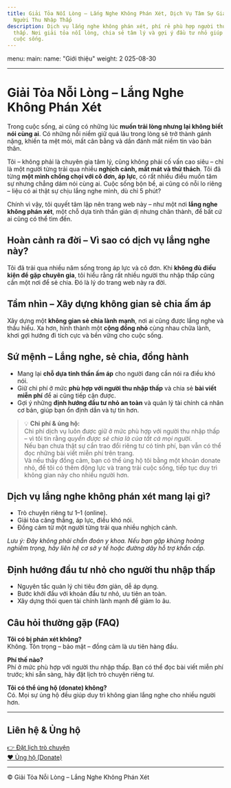 ```yaml
---
title: Giải Tỏa Nỗi Lòng – Lắng Nghe Không Phán Xét, Dịch Vụ Tâm Sự Giá Rẻ Cho
  Người Thu Nhập Thấp
description: Dịch vụ lắng nghe không phán xét, phí rẻ phù hợp người thu nhập
  thấp. Nơi giải tỏa nỗi lòng, chia sẻ tâm lý và gợi ý đầu tư nhỏ giúp cân bằng
  cuộc sống.
---
```


menu:
  main:
    name: "Giới thiệu"
    weight: 2
025-08-30

---

# Giải Tỏa Nỗi Lòng – Lắng Nghe Không Phán Xét  

Trong cuộc sống, ai cũng có những lúc **muốn trải lòng nhưng lại không biết nói cùng ai**. Có những nỗi niềm giữ quá lâu trong lòng sẽ trở thành gánh nặng, khiến ta mệt mỏi, mất cân bằng và dần đánh mất niềm tin vào bản thân.  

Tôi – không phải là chuyên gia tâm lý, cũng không phải cố vấn cao siêu – chỉ là một người từng trải qua nhiều **nghịch cảnh, mất mát và thử thách**. Tôi đã từng **một mình chống chọi với cô đơn, áp lực**, có rất nhiều điều muốn tâm sự nhưng chẳng dám nói cùng ai. Cuộc sống bộn bề, ai cũng có nỗi lo riêng – liệu có ai thật sự chịu lắng nghe mình, dù chỉ 5 phút?  

Chính vì vậy, tôi quyết tâm lập nên trang web này – như một nơi **lắng nghe không phán xét**, một chỗ dựa tinh thần giản dị nhưng chân thành, để bất cứ ai cũng có thể tìm đến.  

## Hoàn cảnh ra đời – Vì sao có dịch vụ lắng nghe này?  
Tôi đã trải qua nhiều năm sống trong áp lực và cô đơn. Khi **không đủ điều kiện để gặp chuyên gia**, tôi hiểu rằng rất nhiều người thu nhập thấp cũng cần một nơi để sẻ chia. Đó là lý do trang web này ra đời.  

## Tầm nhìn – Xây dựng không gian sẻ chia ấm áp  
Xây dựng một **không gian sẻ chia lành mạnh**, nơi ai cũng được lắng nghe và thấu hiểu. Xa hơn, hình thành một **cộng đồng nhỏ** cùng nhau chữa lành, khơi gợi hướng đi tích cực và bền vững cho cuộc sống.  

## Sứ mệnh – Lắng nghe, sẻ chia, đồng hành  
- Mang lại **chỗ dựa tinh thần ấm áp** cho người đang cần nói ra điều khó nói.  
- Giữ chi phí ở mức **phù hợp với người thu nhập thấp** và chia sẻ **bài viết miễn phí** để ai cũng tiếp cận được.  
- Gợi ý những **định hướng đầu tư nhỏ an toàn** và quản lý tài chính cá nhân cơ bản, giúp bạn ổn định dần và tự tin hơn.  

> 💡 **Chi phí & ủng hộ:**  
> Chi phí dịch vụ luôn được giữ ở mức phù hợp với người thu nhập thấp – vì tôi tin rằng *quyền được sẻ chia là của tất cả mọi người*.  
> Nếu bạn chưa thật sự cần trao đổi riêng tư có tính phí, bạn vẫn có thể đọc những bài viết miễn phí trên trang.  
> Và nếu thấy đồng cảm, bạn có thể ủng hộ tôi bằng một khoản donate nhỏ, để tôi có thêm động lực và trang trải cuộc sống, tiếp tục duy trì không gian này cho nhiều người hơn.  

## Dịch vụ lắng nghe không phán xét mang lại gì?  
- Trò chuyện riêng tư 1–1 (online).  
- Giải tỏa căng thẳng, áp lực, điều khó nói.  
- Đồng cảm từ một người từng trải qua nhiều nghịch cảnh.  

*Lưu ý: Đây không phải chẩn đoán y khoa. Nếu bạn gặp khủng hoảng nghiêm trọng, hãy liên hệ cơ sở y tế hoặc đường dây hỗ trợ khẩn cấp.*  

## Định hướng đầu tư nhỏ cho người thu nhập thấp  
- Nguyên tắc quản lý chi tiêu đơn giản, dễ áp dụng.  
- Bước khởi đầu với khoản đầu tư nhỏ, ưu tiên an toàn.  
- Xây dựng thói quen tài chính lành mạnh để giảm lo âu.  

## Câu hỏi thường gặp (FAQ)  

**Tôi có bị phán xét không?**  
Không. Tôn trọng – bảo mật – đồng cảm là ưu tiên hàng đầu.  

**Phí thế nào?**  
Phí ở mức phù hợp với người thu nhập thấp. Bạn có thể đọc bài viết miễn phí trước; khi sẵn sàng, hãy đặt lịch trò chuyện riêng tư.  

**Tôi có thể ủng hộ (donate) không?**  
Có. Mọi sự ủng hộ đều giúp duy trì không gian lắng nghe cho nhiều người hơn.  

---

## Liên hệ & Ủng hộ  
[👉 Đặt lịch trò chuyện](#)  
[❤️ Ủng hộ (Donate)](#)  

---
© Giải Tỏa Nỗi Lòng – Lắng Nghe Không Phán Xét
